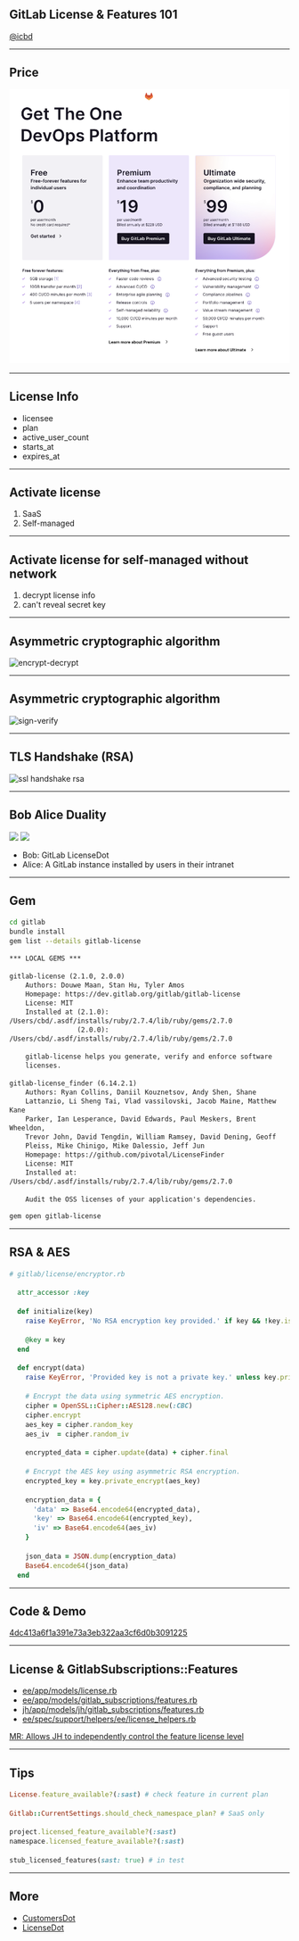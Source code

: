 ## GitLab License & Features 101

[@icbd](https://gitlab.com/icbd)

---

## Price

![price](/images/slides/gitlab-license/price.png)

---

## License Info

* licensee
* plan
* active_user_count
* starts_at
* expires_at

---

## Activate license

1. SaaS
1. Self-managed

---

## Activate license for self-managed without network

1. decrypt license info
1. can't reveal secret key

---

## Asymmetric cryptographic algorithm

![encrypt-decrypt](https://upload.wikimedia.org/wikipedia/commons/f/f9/Public_key_encryption.svg)

---

## Asymmetric cryptographic algorithm

![sign-verify](https://upload.wikimedia.org/wikipedia/commons/7/78/Private_key_signing.svg)

---

## TLS Handshake (RSA)

![ssl handshake rsa](https://blog.cloudflare.com/content/images/2014/Sep/ssl_handshake_rsa.jpg)

---

## Bob Alice Duality

<img src="https://upload.wikimedia.org/wikipedia/commons/f/f9/Public_key_encryption.svg">
<img src="https://upload.wikimedia.org/wikipedia/commons/7/78/Private_key_signing.svg">

- Bob: GitLab LicenseDot
- Alice: A GitLab instance installed by users in their intranet

---

## Gem

```sh
cd gitlab
bundle install
gem list --details gitlab-license
```

```text
*** LOCAL GEMS ***

gitlab-license (2.1.0, 2.0.0)
    Authors: Douwe Maan, Stan Hu, Tyler Amos
    Homepage: https://dev.gitlab.org/gitlab/gitlab-license
    License: MIT
    Installed at (2.1.0): /Users/cbd/.asdf/installs/ruby/2.7.4/lib/ruby/gems/2.7.0
                 (2.0.0): /Users/cbd/.asdf/installs/ruby/2.7.4/lib/ruby/gems/2.7.0

    gitlab-license helps you generate, verify and enforce software
    licenses.

gitlab-license_finder (6.14.2.1)
    Authors: Ryan Collins, Daniil Kouznetsov, Andy Shen, Shane
    Lattanzio, Li Sheng Tai, Vlad vassilovski, Jacob Maine, Matthew Kane
    Parker, Ian Lesperance, David Edwards, Paul Meskers, Brent Wheeldon,
    Trevor John, David Tengdin, William Ramsey, David Dening, Geoff
    Pleiss, Mike Chinigo, Mike Dalessio, Jeff Jun
    Homepage: https://github.com/pivotal/LicenseFinder
    License: MIT
    Installed at: /Users/cbd/.asdf/installs/ruby/2.7.4/lib/ruby/gems/2.7.0

    Audit the OSS licenses of your application's dependencies.
```

```sh
gem open gitlab-license
```

---

## RSA & AES

```ruby
# gitlab/license/encryptor.rb

  attr_accessor :key

  def initialize(key)
    raise KeyError, 'No RSA encryption key provided.' if key && !key.is_a?(OpenSSL::PKey::RSA)

    @key = key
  end

  def encrypt(data)
    raise KeyError, 'Provided key is not a private key.' unless key.private?

    # Encrypt the data using symmetric AES encryption.
    cipher = OpenSSL::Cipher::AES128.new(:CBC)
    cipher.encrypt
    aes_key = cipher.random_key
    aes_iv  = cipher.random_iv

    encrypted_data = cipher.update(data) + cipher.final

    # Encrypt the AES key using asymmetric RSA encryption.
    encrypted_key = key.private_encrypt(aes_key)

    encryption_data = {
      'data' => Base64.encode64(encrypted_data),
      'key' => Base64.encode64(encrypted_key),
      'iv' => Base64.encode64(aes_iv)
    }

    json_data = JSON.dump(encryption_data)
    Base64.encode64(json_data)
  end
```

---

## Code & Demo

[4dc413a6f1a391e73a3eb322aa3cf6d0b3091225](https://jihulab.com/gitlab-cn/gitlab/-/commit/4dc413a6f1a391e73a3eb322aa3cf6d0b3091225)

---

## License & GitlabSubscriptions::Features

- [ee/app/models/license.rb](https://jihulab.com/gitlab-cn/gitlab/-/blob/main-jh/ee/app/models/license.rb)
- [ee/app/models/gitlab_subscriptions/features.rb](https://jihulab.com/gitlab-cn/gitlab/-/blob/main-jh/ee/app/models/gitlab_subscriptions/features.rb)
- [jh/app/models/jh/gitlab_subscriptions/features.rb](https://jihulab.com/gitlab-cn/gitlab/-/blob/main-jh/jh/app/models/jh/gitlab_subscriptions/features.rb)
- [ee/spec/support/helpers/ee/license_helpers.rb](https://jihulab.com/gitlab-cn/gitlab/-/blob/main-jh/ee/spec/support/helpers/ee/license_helpers.rb)

[MR: Allows JH to independently control the feature license level](https://jihulab.com/gitlab-cn/gitlab/-/merge_requests/381/diffs)

---

## Tips

```ruby
License.feature_available?(:sast) # check feature in current plan

Gitlab::CurrentSettings.should_check_namespace_plan? # SaaS only

project.licensed_feature_available?(:sast)
namespace.licensed_feature_available?(:sast)

stub_licensed_features(sast: true) # in test
```

---

## More

- [CustomersDot](https://jihulab.com/gitlab-cn/internal/customers-jihulab-com)
- [LicenseDot](https://jihulab.com/gitlab-cn/internal/license-gitlab-cn)

